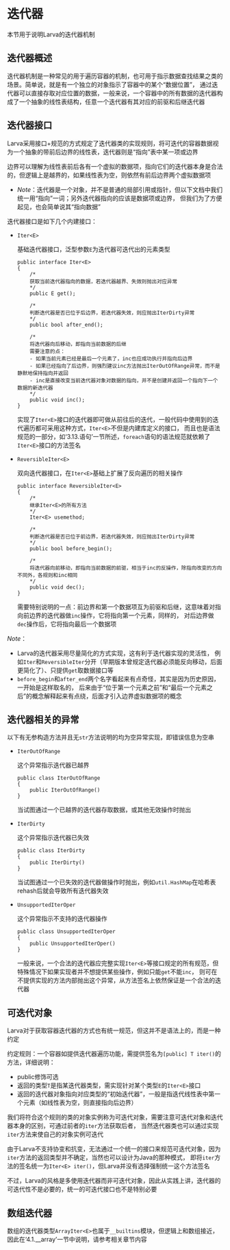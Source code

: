 # **迭代器**

本节用于说明Larva的迭代器机制

## **迭代器概述**

迭代器机制是一种常见的用于遍历容器的机制，也可用于指示数据查找结果之类的场景。简单说，就是有一个独立的对象指示了容器中的某个“数据位置”，
通过迭代器可以直接存取对应位置的数据，一般来说，一个容器中的所有数据的迭代器构成了一个抽象的线性表结构，任意一个迭代器有其对应的前驱和后继迭代器

## **迭代器接口**

Larva采用接口+规范的方式规定了迭代器类的实现规则，将可迭代的容器数据视为一个抽象的带前后边界的线性表，迭代器则是“指向”表中某一项或边界

边界可以理解为线性表前后各有一个虚拟的数据项，指向它们的迭代器本身是合法的，但逻辑上是越界的，如果线性表为空，则依然有前后边界两个虚拟数据项

* *Note*：迭代器是一个对象，并不是普通的局部引用或指针，但以下文档中我们统一用“指向”一词；另外迭代器指向的应该是数据项或边界，
但我们为了方便起见，也会简单说其“指向数据”

迭代器接口是如下几个内建接口：

* `Iter<E>`

    基础迭代器接口，泛型参数`E`为迭代器可迭代出的元素类型
    ```
    public interface Iter<E>
    {
        /*
        获取当前迭代器指向的数据，若迭代器越界、失效则抛出对应异常
        */
        public E get();

        /*
        判断迭代器是否已位于后边界，若迭代器失效，则应抛出IterDirty异常
        */
        public bool after_end();

        /*
        将迭代器向后移动，即指向当前数据的后继
        需要注意的点：
        - 如果当前元素已经是最后一个元素了，inc也应成功执行并指向后边界
        - 如果已经指向了后边界，则强烈建议inc方法抛出IterOutOfRange异常，而不是静默地保持指向并返回
        - inc是直接改变当前迭代器对象对数据的指向，并不是创建并返回一个指向下一个数据的新迭代器
        */
        public void inc();
    }
    ```
    实现了`Iter<E>`接口的迭代器即可做从前往后的迭代，一般代码中使用到的迭代遍历都可采用这种方式，`Iter<E>`不但是内建库定义的接口，
    而且也是语法规范的一部分，如‘3.13.语句’一节所述，`foreach`语句的语法规范就依赖了`Iter<E>`接口的方法签名

* `ReversibleIter<E>`

    双向迭代器接口，在`Iter<E>`基础上扩展了反向遍历的相关操作
    ```
    public interface ReversibleIter<E>
    {
        /*
        继承Iter<E>的所有方法
        */
        Iter<E> usemethod;

        /*
        判断迭代器是否已位于前边界，若迭代器失效，则应抛出IterDirty异常
        */
        public bool before_begin();

        /*
        将迭代器向前移动，即指向当前数据的前驱，相当于inc的反操作，除指向改变的方向不同外，各规则和inc相同
        */
        public void dec();
    }
    ```
    需要特别说明的一点：前边界和第一个数据项互为前驱和后继，这意味着对指向前边界的迭代器做`inc`操作，它将指向第一个元素，同样的，
    对后边界做`dec`操作后，它将指向最后一个数据项

*Note*：
* Larva的迭代器采用尽量简化的方式实现，这有利于迭代器实现的灵活性，
例如`Iter`和`ReversibleIter`分开（早期版本曾规定迭代器必须能反向移动，后面更简化了）、只提供`get`取数据接口等
* `before_begin`和`after_end`两个名字看起来有点奇怪，其实是因为历史原因，一开始是这样取名的，
后来由于“位于第一个元素之前”和“最后一个元素之后”的概念解释起来有点绕，后面才引入边界虚拟数据项的概念

## **迭代器相关的异常**

以下有无参构造方法并且无`str`方法说明的均为空异常实现，即错误信息为空串

* `IterOutOfRange`

    这个异常指示迭代器已越界
    ```
    public class IterOutOfRange
    {
        public IterOutOfRange()
    }
    ```
    当试图通过一个已越界的迭代器存取数据，或其他无效操作时抛出

* `IterDirty`

    这个异常指示迭代器已失效
    ```
    public class IterDirty
    {
        public IterDirty()
    }
    ```
    当试图通过一个已失效的迭代器做操作时抛出，例如`util.HashMap`在哈希表rehash后就会导致所有迭代器失效

* `UnsupportedIterOper`

    这个异常指示不支持的迭代器操作
    ```
    public class UnsupportedIterOper
    {
        public UnsupportedIterOper()
    }
    ```
    一般来说，一个合法的迭代器应完整实现`Iter<E>`等接口规定的所有规范，但特殊情况下如果实现者并不想提供某些操作，例如只能`get`不能`inc`，
    则可在不提供实现的方法内部抛出这个异常，从方法签名上依然保证是一个合法的迭代器

## **可迭代对象**

Larva对于获取容器迭代器的方式也有统一规范，但这并不是语法上的，而是一种约定

约定规则：一个容器如提供迭代器遍历功能，需提供签名为`[public] T iter()`的方法，详细说明：
* public修饰可选
* 返回的类型`T`是指某迭代器类型，需实现针对某个类型`E`的`Iter<E>`接口
* 返回的迭代器对象指向对应类型的“初始迭代器”，一般是指迭代线性表中第一个元素（如线性表为空，则直接指向后边界）

我们将符合这个规则的类的对象实例称为可迭代对象，需要注意可迭代对象和迭代器本身的区别，可通过前者的`iter`方法获取后者，
当然迭代器类也可以通过实现`iter`方法来使自己的对象实例可迭代

由于Larva不支持协变和抗变，无法通过一个统一的接口来规范可迭代对象，因为`iter`方法的返回类型并不确定，当然也可以设计为Java的那种模式，
即将`iter`方法的签名统一为`Iter<E> iter()`，但Larva并没有选择强制统一这个方法签名

不过，Larva的风格是多使用迭代器而非可迭代对象，因此从实践上讲，迭代器的可迭代性不是必要的，统一的可迭代接口也不是特别必要

## **数组迭代器**

数组的迭代器类型`ArrayIter<E>`也属于`__builtins`模块，但逻辑上和数组接近，因此在‘4.1.__array’一节中说明，请参考相关章节内容
